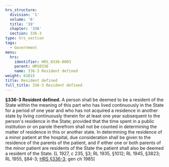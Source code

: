 ```yaml
---
hrs_structure:
  division: '1'
  volume: '6'
  title: '19'
  chapter: '336'
  section: 336-3
type: hrs_section
tags:
  - Government
menu:
  hrs:
    identifier: HRS_0336-0003
    parent: HRS0336
    name: 336-3 Resident defined
weight: 61015
title: Resident defined
full_title: 336-3 Resident defined
---
```

**§336-3 Resident defined.** A person shall be deemed to be a resident of the State within the meaning of this part who has lived continuously in the State for a period of one year and who has not acquired a residence in another state by living continuously therein for at least one year subsequent to the person's residence in the State; provided that the time spent in a public institution or on parole therefrom shall not be counted in determining the matter of residence in this or another state. In determining the residence of a minor patient at the hospital, due consideration shall be given to the residence of the parents of the patient, and if either one or both parents of the minor patient are residents of the State the patient shall also be deemed a resident of the State. [L 1927, c 235, §3; RL 1935, §1012; RL 1945, §3823; RL 1955, §84-3; [HRS §336-3](/title-19/chapter-336/section-336-3/); gen ch 1985]